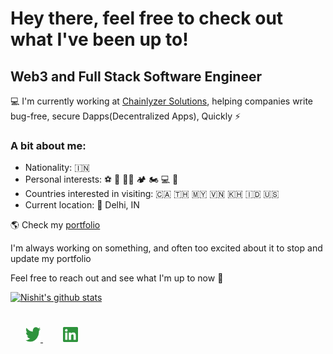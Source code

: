 # Hey there, feel free to check out what I've been up to!

## Web3 and Full Stack Software Engineer

💻 I'm currently working at [Chainlyzer Solutions](https://chainlyzer.com/), helping companies write bug-free, secure Dapps(Decentralized Apps), Quickly ⚡️

### A bit about me:

-   Nationality: 🇮🇳
-   Personal interests: ⚽ 🥊 💪🏽 🏕 🏍 💻 🛫
-   Countries interested in visiting: 🇨🇦 🇹🇭 🇲🇾 🇻🇳 🇰🇭 🇮🇩 🇺🇸
-   Current location: 📍 Delhi, IN

🌎 Check my [portfolio](https://github.com/nishitchittora)

I'm always working on something, and often too excited about it to stop and update my portfolio

Feel free to reach out and see what I'm up to now 💬

[![Nishit's github stats](https://github-readme-stats.vercel.app/api?username=nishitchittora&count_private=true&show_icons=true&title_color=fff&icon_color=79ff97&text_color=9f9f9f&bg_color=151515)](https://github.com/nishitchittora)

<div style="padding: 25px 0;">
    <a href="https://twitter.com/nishitchittora" style="padding: 24px;">
    <img src="https://github.com/nishitchittora/nishitchittora/blob/master/assets/twitter-green.png" alt="Follow me on twitter"  width="24" height="24">
    </a>
     <a href="https://www.linkedin.com/in/nishit-chittora/" style="padding: 8px; width: 24px; height: 24px;">
        <img src="https://github.com/nishitchittora/nishitchittora/blob/master/assets/linkedin-green.png" alt="Connect on Linkedin" width="24" height="24">
    </a>
</div>
